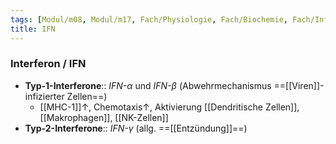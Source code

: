 ```yaml
---
tags: [Modul/m08, Modul/m17, Fach/Physiologie, Fach/Biochemie, Fach/Infektiologie, Fach/Biochemie/Molekül]
title: IFN
---
```

### Interferon / IFN
- **Typ-1-Interferone**:: *IFN-α* und *IFN-β* (Abwehrmechanismus ==[[Viren]]-infizierter Zellen==)
	- [[MHC-1]]↑, Chemotaxis↑, Aktivierung [[Dendritische Zellen]], [[Makrophagen]], [[NK-Zellen]]
- **Typ-2-Interferone**:: *IFN-γ* (allg. ==[[Entzündung]]==)